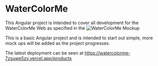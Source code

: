 # WaterColorMe

This Angular project is intended to cover all development for the WaterColorMe Web as specified in the ![WaterColorMe Mockup](https://i.imgur.com/0MqH7i7.png)

This is a basic Angular project and is intended to start out simple, more mock ups will be added as the project progresses.

The latest deployment can be seen at https://watercolorme-7zsuwe5zv.vercel.app/products
